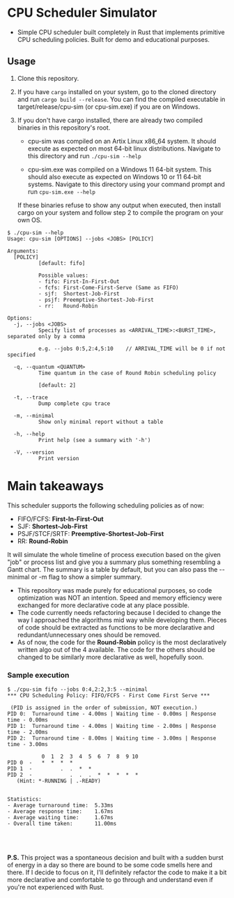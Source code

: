 # CPU Scheduler Simulator

- Simple CPU scheduler built completely in Rust that implements primitive CPU scheduling policies. Built for demo and educational purposes.

## Usage
1. Clone this repository.
2. If you have ```cargo``` installed on your system, go to the cloned directory and run ```cargo build --release```. You can find the compiled executable in target/release/cpu-sim (or cpu-sim.exe) if you are on Windows.
3. If you don't have cargo installed, there are already two compiled binaries in this repository's root.
	- cpu-sim was compiled on an Artix Linux x86_64 system. It should execute as expected on most 64-bit linux distributions. Navigate to this directory and run ```./cpu-sim --help```
	
	- cpu-sim.exe was compiled on a Windows 11 64-bit system. This should also execute as expected on Windows 10 or 11 64-bit systems. Navigate to this directory using your command prompt and run ```cpu-sim.exe --help```
	
	If these binaries refuse to show any output when executed, then install cargo on your system and follow step 2 to compile the program on your own OS.

```
$ ./cpu-sim --help
Usage: cpu-sim [OPTIONS] --jobs <JOBS> [POLICY]

Arguments:
  [POLICY]
          [default: fifo]

          Possible values:
          - fifo: First-In-First-Out
          - fcfs: First-Come-First-Serve (Same as FIFO)
          - sjf:  Shortest-Job-First
          - psjf: Preemptive-Shortest-Job-First
          - rr:   Round-Robin

Options:
  -j, --jobs <JOBS>
          Specify list of processes as <ARRIVAL_TIME>:<BURST_TIME>, separated only by a comma

          e.g. --jobs 0:5,2:4,5:10    // ARRIVAL_TIME will be 0 if not specified

  -q, --quantum <QUANTUM>
          Time quantum in the case of Round Robin scheduling policy

          [default: 2]

  -t, --trace
          Dump complete cpu trace

  -m, --minimal
          Show only minimal report without a table

  -h, --help
          Print help (see a summary with '-h')

  -V, --version
          Print version
```


# Main takeaways

This scheduler supports the following scheduling policies as of now:<br/>
  - FIFO/FCFS: **First-In-First-Out**
  - SJF: **Shortest-Job-First**
  - PSJF/STCF/SRTF: **Preemptive-Shortest-Job-First**
  - RR: **Round-Robin**<br/>

  It will simulate the whole timeline of process execution based on the given "job" or process list and give you a summary plus something resembling a Gantt chart. The summary is a table by default, but you can also pass the --minimal or -m flag to show a simpler summary.

- This repository was made purely for educational purposes, so code optimization was NOT an intention. Speed and memory efficiency were exchanged for more declarative code at any place possible.
- The code currently needs refactoring because I decided to change the way I approached the algorithms mid way while developing them. Pieces of code should be extracted as functions to be more declarative and redundant/unnecessary ones should be removed.
- As of now, the code for the **Round-Robin** policy is the most declaratively written algo out of the 4 available. The code for the others should be changed to be similarly more declarative as well, hopefully soon.

### Sample execution
```
$ ./cpu-sim fifo --jobs 0:4,2:2,3:5 --minimal
*** CPU Scheduling Policy: FIFO/FCFS - First Come First Serve ***

 (PID is assigned in the order of submission, NOT execution.)
PID 0:  Turnaround time - 4.00ms | Waiting time - 0.00ms | Response time - 0.00ms
PID 1:  Turnaround time - 4.00ms | Waiting time - 2.00ms | Response time - 2.00ms
PID 2:  Turnaround time - 8.00ms | Waiting time - 3.00ms | Response time - 3.00ms

           0  1  2  3  4  5  6  7  8  9 10
PID 0  -   *  *  *  *
PID 1  -         .  .  *  *
PID 2  -            .  .  .  *  *  *  *  *
   (Hint: *-RUNNING | .-READY)


Statistics:
- Average turnaround time:  5.33ms
- Average response time:    1.67ms
- Average waiting time:     1.67ms
- Overall time taken:       11.00ms
```
<br/>
<br/>

**P.S.** This project was a spontaneous decision and built with a sudden burst of energy in a day so there are bound to be some code smells here and there. If I decide to focus on it, I'll definitely refactor the code to make it a bit more declarative and comfortable to go through and understand even if you're not experienced with Rust.

